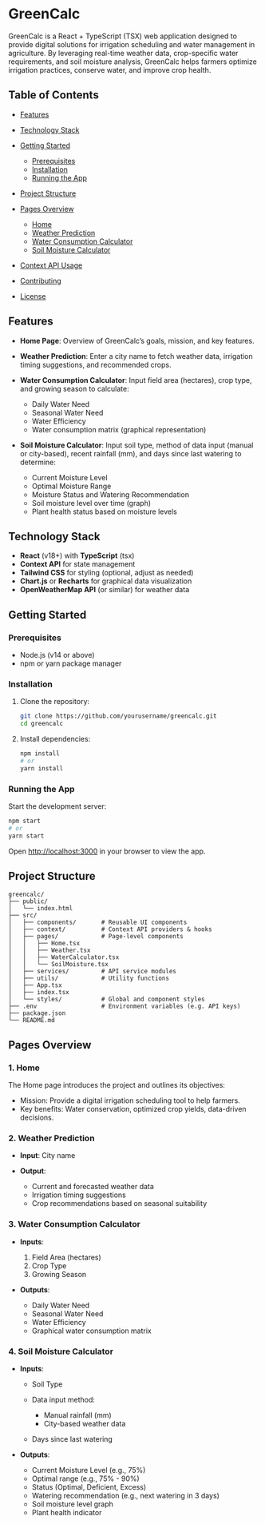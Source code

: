 # GreenCalc

GreenCalc is a React + TypeScript (TSX) web application designed to provide digital solutions for irrigation scheduling and water management in agriculture. By leveraging real-time weather data, crop-specific water requirements, and soil moisture analysis, GreenCalc helps farmers optimize irrigation practices, conserve water, and improve crop health.

## Table of Contents

* [Features](#features)
* [Technology Stack](#technology-stack)
* [Getting Started](#getting-started)

  * [Prerequisites](#prerequisites)
  * [Installation](#installation)
  * [Running the App](#running-the-app)
* [Project Structure](#project-structure)
* [Pages Overview](#pages-overview)

  * [Home](#1-home)
  * [Weather Prediction](#2-weather-prediction)
  * [Water Consumption Calculator](#3-water-consumption-calculator)
  * [Soil Moisture Calculator](#4-soil-moisture-calculator)
* [Context API Usage](#context-api-usage)
* [Contributing](#contributing)
* [License](#license)

## Features

* **Home Page**: Overview of GreenCalc’s goals, mission, and key features.
* **Weather Prediction**: Enter a city name to fetch weather data, irrigation timing suggestions, and recommended crops.
* **Water Consumption Calculator**: Input field area (hectares), crop type, and growing season to calculate:

  * Daily Water Need
  * Seasonal Water Need
  * Water Efficiency
  * Water consumption matrix (graphical representation)
* **Soil Moisture Calculator**: Input soil type, method of data input (manual or city-based), recent rainfall (mm), and days since last watering to determine:

  * Current Moisture Level
  * Optimal Moisture Range
  * Moisture Status and Watering Recommendation
  * Soil moisture level over time (graph)
  * Plant health status based on moisture levels

## Technology Stack

* **React** (v18+) with **TypeScript** (tsx)
* **Context API** for state management
* **Tailwind CSS** for styling (optional, adjust as needed)
* **Chart.js** or **Recharts** for graphical data visualization
* **OpenWeatherMap API** (or similar) for weather data

## Getting Started

### Prerequisites

* Node.js (v14 or above)
* npm or yarn package manager

### Installation

1. Clone the repository:

   ```bash
   git clone https://github.com/yourusername/greencalc.git
   cd greencalc
   ```

2. Install dependencies:

   ```bash
   npm install
   # or
   yarn install
   ```

### Running the App

Start the development server:

```bash
npm start
# or
yarn start
```

Open [http://localhost:3000](http://localhost:3000) in your browser to view the app.

## Project Structure

```
greencalc/
├── public/
│   └── index.html
├── src/
│   ├── components/       # Reusable UI components
│   ├── context/          # Context API providers & hooks
│   ├── pages/            # Page-level components
│   │   ├── Home.tsx
│   │   ├── Weather.tsx
│   │   ├── WaterCalculator.tsx
│   │   └── SoilMoisture.tsx
│   ├── services/         # API service modules
│   ├── utils/            # Utility functions
│   ├── App.tsx
│   ├── index.tsx
│   └── styles/           # Global and component styles
├── .env                  # Environment variables (e.g. API keys)
├── package.json
└── README.md
```

## Pages Overview

### 1. Home

The Home page introduces the project and outlines its objectives:

* Mission: Provide a digital irrigation scheduling tool to help farmers.
* Key benefits: Water conservation, optimized crop yields, data-driven decisions.

### 2. Weather Prediction

* **Input**: City name
* **Output**:

  * Current and forecasted weather data
  * Irrigation timing suggestions
  * Crop recommendations based on seasonal suitability

### 3. Water Consumption Calculator

* **Inputs**:

  1. Field Area (hectares)
  2. Crop Type
  3. Growing Season
* **Outputs**:

  * Daily Water Need
  * Seasonal Water Need
  * Water Efficiency
  * Graphical water consumption matrix

### 4. Soil Moisture Calculator

* **Inputs**:

  * Soil Type
  * Data input method:

    * Manual rainfall (mm)
    * City-based weather data
  * Days since last watering
* **Outputs**:

  * Current Moisture Level (e.g., 75%)
  * Optimal range (e.g., 75% - 90%)
  * Status (Optimal, Deficient, Excess)
  * Watering recommendation (e.g., next watering in 3 days)
  * Soil moisture level graph
  * Plant health indicator
